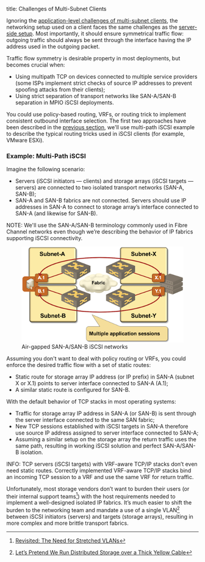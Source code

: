 title: Challenges of Multi-Subnet Clients

Ignoring the [application-level challenges of multi-subnet clients](20-apps.html), the networking setup used on a client faces the same challenges as the [server-side setup](30-servers.html). Most importantly, it should ensure symmetrical traffic flow: outgoing traffic should always be sent through the interface having the IP address used in the outgoing packet.

Traffic flow symmetry is desirable property in most deployments, but becomes crucial when:

* Using multipath TCP on devices connected to multiple service providers (some ISPs implement strict checks of source IP addresses to prevent spoofing attacks from their clients);
* Using strict separation of transport networks like SAN-A/SAN-B separation in MPIO iSCSI deployments.

You could use policy-based routing, VRFs, or routing trick to implement consistent outbound interface selection. The first two approaches have been described in the [previous section](30-servers.html), we'll use multi-path iSCSI example to describe the typical routing tricks used in iSCSI clients (for example, VMware ESXi). 

### Example: Multi-Path iSCSI

Imagine the following scenario:

* Servers (iSCSI initiators — clients) and storage arrays (iSCSI targets — servers) are connected to two isolated transport networks (SAN-A, SAN-B);
* SAN-A and SAN-B fabrics are not connected. Servers should use IP addresses in SAN-A to connect to storage array’s interface connected to SAN-A (and likewise for SAN-B).

NOTE: We'll use the SAN-A/SAN-B terminology commonly used in Fibre Channel networks even though we’re describing the behavior of IP fabrics supporting iSCSI connectivity.

<figure markdown='1'>
  <img src="Redundant-App-Sessions.png">
  <figcaption>Air-gapped SAN-A/SAN-B iSCSI networks</figcaption>
</figure>

Assuming you don't want to deal with policy routing or VRFs, you could enforce the desired traffic flow with a set of static routes:

* Static route for storage array IP address (or IP prefix) in SAN-A (subnet X or X.1) points to server interface connected to SAN-A (A.1);
* A similar static route is configured for SAN-B.

With the default behavior of TCP stacks in most operating systems:

* Traffic for storage array IP address in SAN-A (or SAN-B) is sent through the server interface connected to the same SAN fabric;
* New TCP sessions established with iSCSI targets in SAN-A therefore use source IP address assigned to server interface connected to SAN-A;
* Assuming a similar setup on the storage array the return traffic uses the same path, resulting in working iSCSI solution and perfect SAN-A/SAN-B isolation.

INFO: TCP servers (iSCSI targets) with VRF-aware TCP/IP stacks don’t even need static routes. Correctly implemented VRF-aware TCP/IP stacks bind an incoming TCP session to a VRF and use the same VRF for return traffic.

Unfortunately, most storage vendors don’t want to burden their users (or their internal support teams[^1]) with the host requirements needed to implement a well-designed isolated IP fabrics. It’s much easier to shift the burden to the networking team and mandate a use of a single VLAN[^2] between iSCSI initiators (servers) and targets (storage arrays), resulting in more complex and more brittle transport fabrics.

[^1]: [Revisited: The Need for Stretched VLANs](https://blog.ipspace.net/2018/01/revisited-need-for-stretched-vlans.html)

[^2]: [Let’s Pretend We Run Distributed Storage over a Thick Yellow Cable](https://blog.ipspace.net/2017/11/lets-pretend-we-run-distributed-storage.html)
